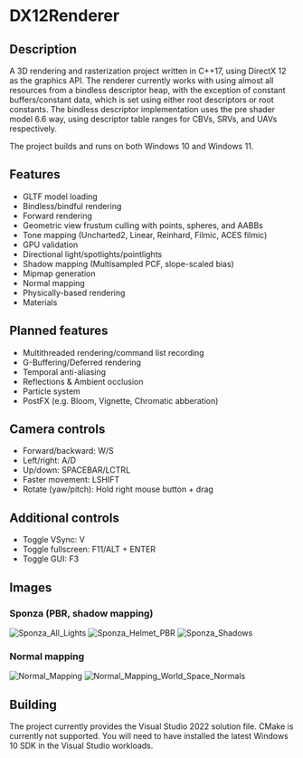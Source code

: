 # DX12Renderer
## Description
A 3D rendering and rasterization project written in C++17, using DirectX 12 as the graphics API. The renderer currently works with using almost all resources from a bindless descriptor heap, with the exception of constant buffers/constant data, which is set using either root descriptors or root constants. The bindless descriptor implementation uses the pre shader model 6.6 way, using descriptor table ranges for CBVs, SRVs, and UAVs respectively.

The project builds and runs on both Windows 10 and Windows 11.

## Features
- GLTF model loading
- Bindless/bindful rendering
- Forward rendering
- Geometric view frustum culling with points, spheres, and AABBs
- Tone mapping (Uncharted2, Linear, Reinhard, Filmic, ACES filmic)
- GPU validation
- Directional light/spotlights/pointlights
- Shadow mapping (Multisampled PCF, slope-scaled bias)
- Mipmap generation
- Normal mapping
- Physically-based rendering
- Materials

## Planned features
- Multithreaded rendering/command list recording
- G-Buffering/Deferred rendering
- Temporal anti-aliasing
- Reflections & Ambient occlusion
- Particle system
- PostFX (e.g. Bloom, Vignette, Chromatic abberation)

## Camera controls
- Forward/backward: W/S
- Left/right: A/D
- Up/down: SPACEBAR/LCTRL
- Faster movement: LSHIFT
- Rotate (yaw/pitch): Hold right mouse button + drag

## Additional controls
- Toggle VSync: V
- Toggle fullscreen: F11/ALT + ENTER
- Toggle GUI: F3

## Images
### Sponza (PBR, shadow mapping)
![Sponza_All_Lights](https://user-images.githubusercontent.com/34250026/208758243-db2acea4-c8fe-44de-9110-616b7a4d309a.png)
![Sponza_Helmet_PBR](https://user-images.githubusercontent.com/34250026/208758247-bcf287e6-8504-43ac-a22c-e3b2796da325.png)
![Sponza_Shadows](https://user-images.githubusercontent.com/34250026/208733436-40a987e2-5e99-4d49-a89a-959afe5269da.png)

### Normal mapping
![Normal_Mapping](https://user-images.githubusercontent.com/34250026/208733449-04d1e88d-862a-410c-99b1-fa0c97f4d4d0.png)
![Normal_Mapping_World_Space_Normals](https://user-images.githubusercontent.com/34250026/208733455-da6e5dde-fb2b-461e-94b5-07f3bcd94a3b.png)

## Building
The project currently provides the Visual Studio 2022 solution file. CMake is currently not supported. You will need to have installed the latest Windows 10 SDK in the Visual Studio workloads.

